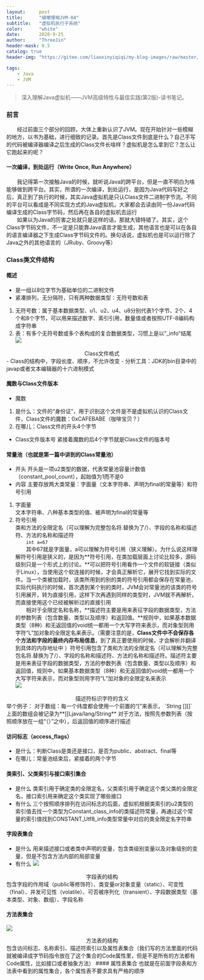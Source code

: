 ```yaml
---
layout:     post
title:      "细嚼慢咽JVM-04"
subtitle:   "虚拟机执行子系统"
color:      "white"
date:       2020-9-25
author:     "ThreeJin"
header-mask: 0.5
catalog: true
header-img: "https://gitee.com/liaoxinyiqiqi/my-blog-images/raw/master/img/wallhaven-76xqre.jpg"

tags:
    - Java
    - JVM
---
```

> 深入理解Java虚拟机——JVM高级特性与最佳实践(第2版)-读书笔记。

### 前言
&emsp;&emsp;经过前面三个部分的回顾，大体上重新认识了JVM。现在开始针对一些模糊的地方，以书为基础，进行细致的记录。首先是Class文件到底是什么？自己手写的代码被编译器编译之后生成的Class文件长啥样？虚拟机是怎么拿到它？怎么让它跑起来的呢？
#### 一次编译，到处运行（Write Once, Run Anywhere）
&emsp;&emsp;我记得第一次接触Java的时候，就听说Java的跨平台，但是一直不明白为啥能够做到跨平台。其实，所谓的一次编译，到处运行，是因为Java代码写好之后，真正到了执行的时候，其实Java虚拟机是只认Class文件二进制字节流。不同的平台可以看成是不同实现方式的Java虚拟机，大家都会去读由同一份Java代码编译生成的Class字节码，然后再在各自的虚拟机去运行  
&emsp;&emsp;如果以为Java的厉害之处就只是这样的话，那就大错特错了。其实，这个Class字节码文件，不一定是只能靠Java语言才能生成，其他语言也是可以在各自的语言编译器之下生成Class字节码文件的。换句话说，虚拟机也是可以运行除了Java之外的其他语言的（JRuby、Groovy等）
### Class类文件结构
#### 概述
- 是一组以8位字节为基础单位的二进制文件
- 紧凑排列，无分隔符，只有两种数据类型：无符号数和表  
1. 无符号数：属于基本数据类型、u1、u2、u4、u8分别代表1个字节、2个、4个和8个字节，可以用来描述数字、索引引用，数量值或者按照UTF-8编码构成字符串  
2. 表：有多个无符号数或多个表构成的复合数据类型，习惯上是以"\_info"结尾  
![](https://gitee.com/liaoxinyiqiqi/my-blog-images/raw/master/img/class-style.png)
<center>Class文件格式</center>
- Class的结构中，字段长度、顺序，不允许改变
- 分析工具：JDK的bin目录中的javap或者文本编辑器的十六进制模式

#### 魔数与Class文件版本
- 魔数
1. 是什么：文件的“身份证”，用于识别这个文件是不是虚拟机认识的Class文件，Class文件的魔数：0xCAFEBABE（咖啡宝贝？）  
2. 在哪儿：Class文件的开头4个字节  
- Class文件版本号
紧接着魔数的后4个字节就是Class文件的版本号

#### 常量池（也就是第一篇中讲到的Class常量池）
- 开头
开头是一项u2类型的数据，代表常量池容量计数值（constant_pool_count），起始值为1而不是0 
- 内容
主要存放两大类常量：字面量（文本字符串、声明为final的常量等）和符号引用  
1. 字面量  
文本字符串、八种基本类型的值、被声明为final的常量等  
2. 符号引用  
类和方法的全限定名（可以理解为完整包名将.替换为了/）、字段的名称和描述符、方法的名称和描述符  
&emsp;&emsp;`int a=67`  
&emsp;&emsp;其中67就是字面量，a可以理解为符号引用（狭义理解）。为什么说这样理解符号引用是狭义的，是因为**符号引用，在类加载层面上讨论比较多，源码级别只是一个形式上的讨论。**可以把符号引用看作一个文件的软链接（类似于Linux），当使用这个软连接的时候，才会真正解析它，展开它找到实际的文件。当一个类被加载时，该类所用到的别的类的符号引用都会保存在常量池，实际代码执行的时候，首次遇到某个别的类时，JVM会对常量池的该类的符号引用展开，转为直接引用，这样下次再遇到同样的类型时，JVM就不再解析，而直接使用这个已经被解析过的直接引用  
&emsp;&emsp;相对于全限定名和名称，**描述符主要是用来表征字段的数据类型，方法的参数列表（包含数量、类型以及顺序）和返回值。**规则中，如果基本数据类型（8种）和无返回值的void统一都用一个大写字符来表示，而对象型则用字符“L”加对象的全限定名来表示。（需要注意的是，**Class文件中不会保存各个方法和字段的最终内存布局信息**，到了真正要使用的时候，才会解析并翻译到具体的内存地址中 ）符号引用包含了类和方法的全限定名（可以理解为完整包名将.替换为了/）、字段的名称和描述符、方法的名称和描述符。描述符主要是用来表征字段的数据类型，方法的参数列表（包含数量、类型以及顺序）和返回值，规则中，如果基本数据类型（8种）和无返回值的void统一都用一个大写字符来表示，而对象型则用字符“L”加对象的全限定名来表示  
![](https://gitee.com/liaoxinyiqiqi/my-blog-images/raw/master/img/20201016142202.png)
<center>描述符标识字符的含义</center>
举个例子：  
对于数组：每一个纬度都会使用一个前置的“[”来表示，  
`String [][]`
上面的数组会被记录为**[[Ljava/lang/String**  
对于方法，按照先参数列表（按照顺序放在一组“（）”之中），后返回值的顺序进行描述

#### 访问标志（access_flags）
- 是什么：判断Class是类还是接口，是否为public、abstract、final等
- 在哪儿：常量池结束后，紧接着的两个字节

#### 类索引、父类索引与接口索引集合
- 是什么
类索引用于确定类的全限定名，父类索引用于确定这个类父类的全限定名，接口索引用来确定这个类实现了哪些接口
- 有什么
三个按照顺序排列在访问标志的后面，虚拟机根据类索引的u2类型的索引值去找一个类型为Constant_class_info的类描述符常量，再通过这个常量的索引值找到CONSTANT_Utf8_info类型常量中对应的类全限定名字符串

#### 字段表集合
- 是什么
用来描述接口或者类中声明的变量，包含类级别变量以及对象级别的变量，但是不包含方法内部的局部变量
- 有什么
![](https://gitee.com/liaoxinyiqiqi/my-blog-images/raw/master/img/20201016143138.png)
<center>字段表的结构</center>
包含字段的作用域（public等修饰符）、类变量or对象变量（static）、可变性（final）、并发可见性（volatile）、可否被序列化（transient）、字段数据类型（基本类型、对象、数组）、字段名称 

#### 方法表集合
![](https://gitee.com/liaoxinyiqiqi/my-blog-images/raw/master/img/20201016144411.png)
<center>方法表的结构</center>
包含访问标志、名称索引、描述符索引以及属性表集合（我们写的方法里面的代码就被编译成字节码指令放在了这个集合的Code属性里，但是不是所有的方法都有Code属性，比如接口或者抽象方法）
#### 属性表集合
也就是在前面字段表和方法表中看到的属性集合，各个属性表不要求具有严格的顺序

